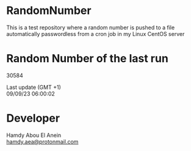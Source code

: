 # RandomNumber    
This is a test repository where a random number is pushed to a file automatically passwordless from a cron job in my Linux CentOS server    
# Random Number of the last run   
30584
      
Last update (GMT +1)    
09/09/23 06:00:02
# Developer    
Hamdy Abou El Anein   
hamdy.aea@protonmail.com
